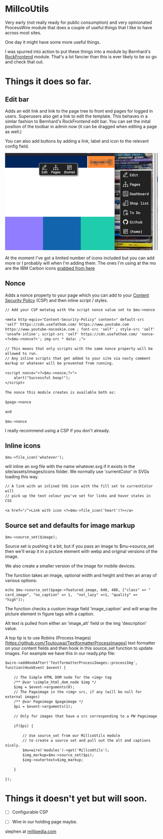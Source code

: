 # MillcoUtils

Very early (not really ready for public consumption) and very opinionated ProcessWire module that does a couple of useful things that I like to have across most sites.

One day it might have some more useful things.

I was spurred into action to put these things into a module by Bernhard's [RockFrontend](https://processwire.com/modules/rock-frontend/) module. That's a lot fancier than this is ever likely to be so go and check that out.

# Things it does so far.

## Edit bar

Adds an edit link and link to the page tree to front end pages for logged in users. Superusers also get a link to edit the template. This behaves in a simlar fashion to Bernhard's RockFrontend edit bar. You can set the inital position of the toolbar in admin now (it can be dragged when editing a page as well.)

You can also add buttons by adding a link, label and icon to the relevant config field. 

![Screenshot of a couple of example edit bar layouts](edit_bar_examples.png)

At the moment I've got a limited number of icons included but you can add more or I probably will when I'm adding them. The ones I'm using at the mo are the IBM Carbon icons [grabbed from here](https://icon-sets.iconify.design/carbon/)   

## Nonce

Adds a nonce property to your page which you can add to your [Content Security Policy](https://developer.mozilla.org/en-US/docs/Web/HTTP/CSP) (CSP) and then inline script / styles.

    // Add your CSP metatag with the script nonce value set to $mu->nonce  

	<meta http-equiv="Content-Security-Policy" content=" default-src  'self' https://cdn.usefathom.com/ https://www.youtube.com https://www.youtube-nocookie.com ; font-src 'self' ; style-src 'self' 'unsafe-inline'; script-src 'self' https://cdn.usefathom.com/ 'nonce-<?=$mu->nonce?>'; img-src * data: ;">

	// This means that only scripts with the same nonce property will be allowed to run. 
	// Any inline scripts that get added to your site via nasty comment markup or whatever will be prevented from running.  

	<script nonce="<?=$mu->nonce;?>">
		alert("Successful boop!");
	</script>

	The nonce this module creates is available both as:

	$page->nonce

	and

	$mu->nonce

I really recommend using a CSP if you don't already.

## Inline icons

	$mu->file_icon('whatever');

will inline an svg file with the name whatever.svg if it exists in the site/assets/images/icons folder. 
We normally use 'currentColor' in SVGs loading this way.

	// A link with an inlined SVG icon with the fill set to currentColor will
	// pick up the text colour you've set for links and hover states in CSS  

	<a href="/">Link with icon <?=$mu->file_icon('heart')?></a>

## Source set and defaults for image markup

	$mu->source_set($image);

Source set is pushing it a bit, but if you pass an image to $mu->source_set then we'll wrap it in a picture element with webp and original versions of the image. 

We also create a smaller version of the image for mobile devices.

The function takes an image, optional width and height and then an array of various options:

	echo $mu->source_set($page->featured_image, 640, 480, ["class" => " card_image", "no_caption" => 1,  "not_lazy" =>1, "quality" => "high"]);

The function checks a custom image field 'image_caption' and will wrap the picture element in figure tags with a caption.

Alt text is pulled from either an 'image_alt' field or the img 'description' value.

A top tip is to use Robins (Process Images)[https://github.com/Toutouwai/TextformatterProcessImages] text formatter on your content fields and then hook in this source_set function to update images. For example we have this in our ready.php file:

	$wire->addHookAfter('TextformatterProcessImages::processImg', function(HookEvent $event) {

		// The Simple HTML DOM node for the <img> tag
		/** @var \simple_html_dom_node $img */
		$img = $event->arguments(0);
		// The Pageimage in the <img> src, if any (will be null for external images)
		/** @var Pageimage $pageimage */
		$pi = $event->arguments(1);

		// Only for images that have a src corresponding to a PW Pageimage

		if($pi) {

			// Use source_set from our MillcoUtils module
			// to create a source set and pull out the alt and captions nicely.
			$mu=wire('modules')->get('MillcoUtils');
			$img_markup=$mu->source_set($pi);	
			$img->outertext=$img_markup;

		}
    
	});



# Things it doesn't yet but will soon.

- [ ] Configurable CSP
- [ ] Wire in our holding page maybe.


stephen at [millipedia.com](https://millipedia.com)